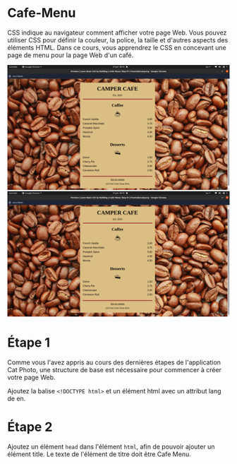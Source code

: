 # Cafe-Menu
CSS indique au navigateur comment afficher votre page Web. Vous pouvez utiliser CSS pour définir la couleur, la police, la taille et d'autres aspects des éléments HTML.  Dans ce cours, vous apprendrez le CSS en concevant une page de menu pour la page Web d'un café.


<img src="./images/Capture d’écran de 2024-01-24 08-45-12.png" alt="cafe-Menu">
<img src="./images/Capture d’écran de 2024-01-24 08-45-16.png" alt="cafe-Menu">


# Étape 1
<p></p>Comme vous l'avez appris au cours des dernières étapes de l'application Cat Photo, une structure de base est nécessaire pour commencer à créer votre page Web.

Ajoutez la balise ```<!DOCTYPE html>``` et un élément html avec un attribut lang de en.

# Étape 2
Ajoutez un élément ```head``` dans l'élément ```html```, afin de pouvoir ajouter un élément title. Le texte de l'élément de titre doit être Cafe Menu.